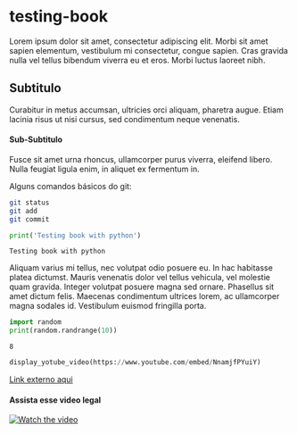 # testing-book

Lorem ipsum dolor sit amet, consectetur adipiscing elit. Morbi sit amet sapien elementum, vestibulum mi consectetur, congue sapien. Cras gravida nulla vel tellus bibendum viverra eu et eros. Morbi luctus laoreet nibh. 

## Subtitulo

Curabitur in metus accumsan, ultricies orci aliquam, pharetra augue. Etiam lacinia risus ut nisi cursus, sed condimentum neque venenatis. 

#### Sub-Subtitulo

Fusce sit amet urna rhoncus, ullamcorper purus viverra, eleifend libero. Nulla feugiat ligula enim, in aliquet ex fermentum in. 

Alguns comandos básicos do git:
```bash
git status
git add
git commit
```

```python
print('Testing book with python')
```

    Testing book with python


Aliquam varius mi tellus, nec volutpat odio posuere eu. In hac habitasse platea dictumst. Mauris venenatis dolor vel tellus vehicula, vel molestie quam gravida. Integer volutpat posuere magna sed ornare. Phasellus sit amet dictum felis. Maecenas condimentum ultrices lorem, ac ullamcorper magna sodales id. Vestibulum euismod fringilla porta.



```python
import random
print(random.randrange(10))
```

    8



```python
display_yotube_video(https://www.youtube.com/embed/NnamjfPYuiY)
```


[Link externo aqui](https://github.com/)

#### Assista esse video legal

[![Watch the video](https://img.youtube.com/vi/rhE45ihB26E/sddefault.jpg)](https://www.youtube.com/watch?v=rhE45ihB26E)

<!--
[![Watch the video](https://img.youtube.com/vi/<VIDEO ID>/maxresdefault.jpg)](https://www.youtube.com/watch?v=<VIDEO ID>)
-->


